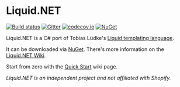# Liquid.NET

[![Build status](https://ci.appveyor.com/api/projects/status/3g2a81kc3aqfo87j?svg=true)](https://ci.appveyor.com/project/mikebridge/liquid-net) [![Gitter](https://badges.gitter.im/Join%20Chat.svg)](https://gitter.im/mikebridge/Liquid.NET?utm_source=badge&utm_medium=badge&utm_campaign=pr-badge) [![codecov.io](https://codecov.io/github/mikebridge/Liquid.NET/coverage.svg?branch=master)](https://codecov.io/github/mikebridge/Liquid.NET?branch=master)
[![NuGet](https://img.shields.io/nuget/v/Liquid.NET.svg)](https://www.nuget.org/packages/Liquid.NET/)

Liquid.NET is a C# port of Tobias Lüdke's [Liquid templating language](https://docs.shopify.com/themes/liquid-documentation/basics).  

It can be downloaded via [NuGet](https://www.nuget.org/packages/Liquid.NET/).  There's more information on 
the [Liquid.NET Wiki](https://github.com/mikebridge/Liquid.NET/wiki).

Start from zero with the [Quick Start](https://github.com/mikebridge/Liquid.NET/wiki/Quick-Start) wiki page.

*Liquid.NET is an independent project and not affiliated with Shopify.*


